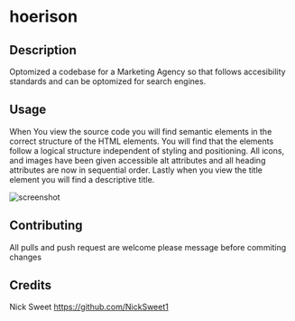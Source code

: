 # hoerison

## Description
Optomized a codebase for a Marketing Agency so that follows accesibility standards 
and can be optomized for search engines. 


## Usage
When You view the source code you will find semantic elements in the correct structure 
of the HTML elements.  You will find that the elements follow a logical structure independent 
of styling and positioning.  All icons, and images have been given accessible alt attributes and
all heading attributes are now in sequential order.  Lastly when you view the title element
you will find a descriptive title.

 ![screenshot](hoerison/02-challenge/assets/01-html-css-fit-homework-demo.png)
 
 ## Contributing
 All pulls and push request are welcome please message before commiting changes
 

## Credits
Nick Sweet
https://github.com/NickSweet1
